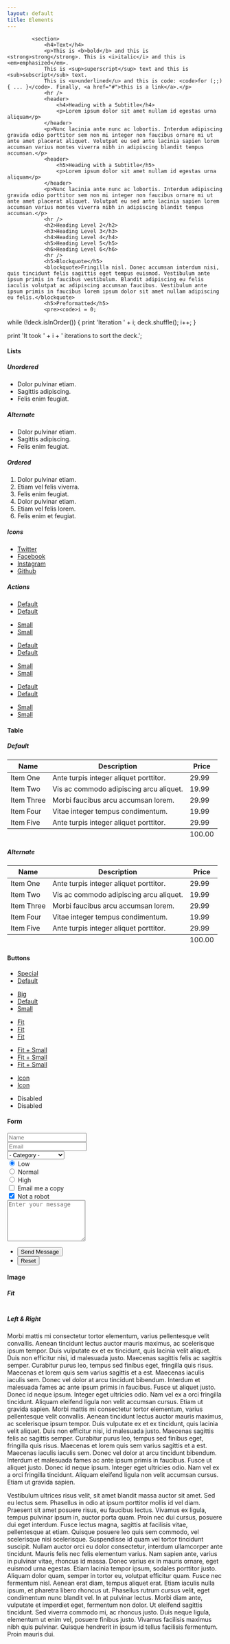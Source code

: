 ```yaml
---
layout: default
title: Elements
---
```

			<section>
				<h4>Text</h4>
				<p>This is <b>bold</b> and this is <strong>strong</strong>. This is <i>italic</i> and this is <em>emphasized</em>.
				This is <sup>superscript</sup> text and this is <sub>subscript</sub> text.
				This is <u>underlined</u> and this is code: <code>for (;;) { ... }</code>. Finally, <a href="#">this is a link</a>.</p>
				<hr />
				<header>
					<h4>Heading with a Subtitle</h4>
					<p>Lorem ipsum dolor sit amet nullam id egestas urna aliquam</p>
				</header>
				<p>Nunc lacinia ante nunc ac lobortis. Interdum adipiscing gravida odio porttitor sem non mi integer non faucibus ornare mi ut ante amet placerat aliquet. Volutpat eu sed ante lacinia sapien lorem accumsan varius montes viverra nibh in adipiscing blandit tempus accumsan.</p>
				<header>
					<h5>Heading with a Subtitle</h5>
					<p>Lorem ipsum dolor sit amet nullam id egestas urna aliquam</p>
				</header>
				<p>Nunc lacinia ante nunc ac lobortis. Interdum adipiscing gravida odio porttitor sem non mi integer non faucibus ornare mi ut ante amet placerat aliquet. Volutpat eu sed ante lacinia sapien lorem accumsan varius montes viverra nibh in adipiscing blandit tempus accumsan.</p>
				<hr />
				<h2>Heading Level 2</h2>
				<h3>Heading Level 3</h3>
				<h4>Heading Level 4</h4>
				<h5>Heading Level 5</h5>
				<h6>Heading Level 6</h6>
				<hr />
				<h5>Blockquote</h5>
				<blockquote>Fringilla nisl. Donec accumsan interdum nisi, quis tincidunt felis sagittis eget tempus euismod. Vestibulum ante ipsum primis in faucibus vestibulum. Blandit adipiscing eu felis iaculis volutpat ac adipiscing accumsan faucibus. Vestibulum ante ipsum primis in faucibus lorem ipsum dolor sit amet nullam adipiscing eu felis.</blockquote>
				<h5>Preformatted</h5>
				<pre><code>i = 0;

while (!deck.isInOrder()) {
  print 'Iteration ' + i;
  deck.shuffle();
  i++;
}

print 'It took ' + i + ' iterations to sort the deck.';</code></pre>
	</section>
	<section>
		<h4>Lists</h4>
				<div class="row">
					<div class="6u 12u$(medium)">
						<h5>Unordered</h5>
						<ul>
							<li>Dolor pulvinar etiam.</li>
							<li>Sagittis adipiscing.</li>
							<li>Felis enim feugiat.</li>
						</ul>
						<h5>Alternate</h5>
						<ul class="alt">
							<li>Dolor pulvinar etiam.</li>
							<li>Sagittis adipiscing.</li>
							<li>Felis enim feugiat.</li>
						</ul>
					</div>
					<div class="6u$ 12u$(medium)">
						<h5>Ordered</h5>
						<ol>
							<li>Dolor pulvinar etiam.</li>
							<li>Etiam vel felis viverra.</li>
							<li>Felis enim feugiat.</li>
							<li>Dolor pulvinar etiam.</li>
							<li>Etiam vel felis lorem.</li>
							<li>Felis enim et feugiat.</li>
						</ol>
						<h5>Icons</h5>
						<ul class="icons">
							<li><a href="#" class="icon fa-twitter"><span class="label">Twitter</span></a></li>
							<li><a href="#" class="icon fa-facebook"><span class="label">Facebook</span></a></li>
							<li><a href="#" class="icon fa-instagram"><span class="label">Instagram</span></a></li>
							<li><a href="#" class="icon fa-github"><span class="label">Github</span></a></li>
						</ul>
					</div>
				</div>
				<h5>Actions</h5>
				<div class="row">
					<div class="6u 12u$(medium)">
						<ul class="actions">
							<li><a href="#" class="button special">Default</a></li>
							<li><a href="#" class="button">Default</a></li>
						</ul>
						<ul class="actions small">
							<li><a href="#" class="button special small">Small</a></li>
							<li><a href="#" class="button small">Small</a></li>
						</ul>
						<ul class="actions vertical">
							<li><a href="#" class="button special">Default</a></li>
							<li><a href="#" class="button">Default</a></li>
						</ul>
						<ul class="actions vertical small">
							<li><a href="#" class="button special small">Small</a></li>
							<li><a href="#" class="button small">Small</a></li>
						</ul>
					</div>
					<div class="6u 12u$(medium)">
						<ul class="actions vertical">
							<li><a href="#" class="button special fit">Default</a></li>
							<li><a href="#" class="button fit">Default</a></li>
						</ul>
						<ul class="actions vertical small">
							<li><a href="#" class="button special small fit">Small</a></li>
							<li><a href="#" class="button small fit">Small</a></li>
						</ul>
					</div>
				</div>
			</section>
			<section>
				<h4>Table</h4>
				<h5>Default</h5>
				<div class="table-wrapper">
					<table>
						<thead>
							<tr>
								<th>Name</th>
								<th>Description</th>
								<th>Price</th>
							</tr>
						</thead>
						<tbody>
							<tr>
								<td>Item One</td>
								<td>Ante turpis integer aliquet porttitor.</td>
								<td>29.99</td>
							</tr>
							<tr>
								<td>Item Two</td>
								<td>Vis ac commodo adipiscing arcu aliquet.</td>
								<td>19.99</td>
							</tr>
							<tr>
								<td>Item Three</td>
								<td> Morbi faucibus arcu accumsan lorem.</td>
								<td>29.99</td>
							</tr>
							<tr>
								<td>Item Four</td>
								<td>Vitae integer tempus condimentum.</td>
								<td>19.99</td>
							</tr>
							<tr>
								<td>Item Five</td>
								<td>Ante turpis integer aliquet porttitor.</td>
								<td>29.99</td>
							</tr>
						</tbody>
						<tfoot>
							<tr>
								<td colspan="2"></td>
								<td>100.00</td>
							</tr>
						</tfoot>
					</table>
				</div>
				<h5>Alternate</h5>
				<div class="table-wrapper">
					<table class="alt">
						<thead>
							<tr>
								<th>Name</th>
								<th>Description</th>
								<th>Price</th>
							</tr>
						</thead>
						<tbody>
							<tr>
								<td>Item One</td>
								<td>Ante turpis integer aliquet porttitor.</td>
								<td>29.99</td>
							</tr>
							<tr>
								<td>Item Two</td>
								<td>Vis ac commodo adipiscing arcu aliquet.</td>
								<td>19.99</td>
							</tr>
							<tr>
								<td>Item Three</td>
								<td> Morbi faucibus arcu accumsan lorem.</td>
								<td>29.99</td>
							</tr>
							<tr>
								<td>Item Four</td>
								<td>Vitae integer tempus condimentum.</td>
								<td>19.99</td>
							</tr>
							<tr>
								<td>Item Five</td>
								<td>Ante turpis integer aliquet porttitor.</td>
								<td>29.99</td>
							</tr>
						</tbody>
						<tfoot>
							<tr>
								<td colspan="2"></td>
								<td>100.00</td>
							</tr>
						</tfoot>
					</table>
				</div>
			</section>
			<section>
				<h4>Buttons</h4>
				<ul class="actions">
					<li><a href="#" class="button special">Special</a></li>
					<li><a href="#" class="button">Default</a></li>
				</ul>
				<ul class="actions">
					<li><a href="#" class="button big">Big</a></li>
					<li><a href="#" class="button">Default</a></li>
					<li><a href="#" class="button small">Small</a></li>
				</ul>
				<ul class="actions fit">
					<li><a href="#" class="button fit">Fit</a></li>
					<li><a href="#" class="button special fit">Fit</a></li>
					<li><a href="#" class="button fit">Fit</a></li>
				</ul>
				<ul class="actions fit small">
					<li><a href="#" class="button special fit small">Fit + Small</a></li>
					<li><a href="#" class="button fit small">Fit + Small</a></li>
					<li><a href="#" class="button special fit small">Fit + Small</a></li>
				</ul>
				<ul class="actions">
					<li><a href="#" class="button special icon fa-download">Icon</a></li>
					<li><a href="#" class="button icon fa-download">Icon</a></li>
				</ul>
				<ul class="actions">
					<li><span class="button special disabled">Disabled</span></li>
					<li><span class="button disabled">Disabled</span></li>
				</ul>
			</section>
			<section>
				<h4>Form</h4>
				<form method="post" action="#">
					<div class="row uniform">
						<div class="6u 12u$(xsmall)">
							<input type="text" name="demo-name" id="demo-name" value="" placeholder="Name" />
						</div>
						<div class="6u$ 12u$(xsmall)">
							<input type="email" name="demo-email" id="demo-email" value="" placeholder="Email" />
						</div>
						<div class="12u$">
							<div class="select-wrapper">
								<select name="demo-category" id="demo-category">
									<option value="">- Category -</option>
									<option value="1">Manufacturing</option>
									<option value="1">Shipping</option>
									<option value="1">Administration</option>
									<option value="1">Human Resources</option>
								</select>
							</div>
						</div>
						<div class="4u 12u$(small)">
							<input type="radio" id="demo-priority-low" name="demo-priority" checked>
							<label for="demo-priority-low">Low</label>
						</div>
						<div class="4u 12u$(small)">
							<input type="radio" id="demo-priority-normal" name="demo-priority">
							<label for="demo-priority-normal">Normal</label>
						</div>
						<div class="4u$ 12u$(small)">
							<input type="radio" id="demo-priority-high" name="demo-priority">
							<label for="demo-priority-high">High</label>
						</div>
						<div class="6u 12u$(small)">
							<input type="checkbox" id="demo-copy" name="demo-copy">
							<label for="demo-copy">Email me a copy</label>
						</div>
						<div class="6u$ 12u$(small)">
							<input type="checkbox" id="demo-human" name="demo-human" checked>
							<label for="demo-human">Not a robot</label>
						</div>
						<div class="12u$">
							<textarea name="demo-message" id="demo-message" placeholder="Enter your message" rows="6"></textarea>
						</div>
						<div class="12u$">
							<ul class="actions">
								<li><input type="submit" value="Send Message" class="special" /></li>
								<li><input type="reset" value="Reset" /></li>
							</ul>
						</div>
					</div>
				</form>
			</section>
			<section>
				<h4>Image</h4>
				<h5>Fit</h5>
				<div class="box alt">
					<div class="row uniform 50%">
						<div class="12u"><span class="image fit"><img src="images/banner.jpg" alt="" /></span></div>
						<div class="4u"><span class="image fit"><img src="images/pic01.jpg" alt="" /></span></div>
						<div class="4u"><span class="image fit"><img src="images/pic02.jpg" alt="" /></span></div>
						<div class="4u"><span class="image fit"><img src="images/pic03.jpg" alt="" /></span></div>
						<div class="4u"><span class="image fit"><img src="images/pic03.jpg" alt="" /></span></div>
						<div class="4u"><span class="image fit"><img src="images/pic02.jpg" alt="" /></span></div>
						<div class="4u"><span class="image fit"><img src="images/pic01.jpg" alt="" /></span></div>
						<div class="4u"><span class="image fit"><img src="images/pic02.jpg" alt="" /></span></div>
						<div class="4u"><span class="image fit"><img src="images/pic01.jpg" alt="" /></span></div>
						<div class="4u"><span class="image fit"><img src="images/pic03.jpg" alt="" /></span></div>
					</div>
				</div>
				<h5>Left &amp; Right</h5>
				<p><span class="image left"><img src="images/pic04.jpg" alt="" /></span>Morbi mattis mi consectetur tortor elementum, varius pellentesque velit convallis. Aenean tincidunt lectus auctor mauris maximus, ac scelerisque ipsum tempor. Duis vulputate ex et ex tincidunt, quis lacinia velit aliquet. Duis non efficitur nisi, id malesuada justo. Maecenas sagittis felis ac sagittis semper. Curabitur purus leo, tempus sed finibus eget, fringilla quis risus. Maecenas et lorem quis sem varius sagittis et a est. Maecenas iaculis iaculis sem. Donec vel dolor at arcu tincidunt bibendum. Interdum et malesuada fames ac ante ipsum primis in faucibus. Fusce ut aliquet justo. Donec id neque ipsum. Integer eget ultricies odio. Nam vel ex a orci fringilla tincidunt. Aliquam eleifend ligula non velit accumsan cursus. Etiam ut gravida sapien. Morbi mattis mi consectetur tortor elementum, varius pellentesque velit convallis. Aenean tincidunt lectus auctor mauris maximus, ac scelerisque ipsum tempor. Duis vulputate ex et ex tincidunt, quis lacinia velit aliquet. Duis non efficitur nisi, id malesuada justo. Maecenas sagittis felis ac sagittis semper. Curabitur purus leo, tempus sed finibus eget, fringilla quis risus. Maecenas et lorem quis sem varius sagittis et a est. Maecenas iaculis iaculis sem. Donec vel dolor at arcu tincidunt bibendum. Interdum et malesuada fames ac ante ipsum primis in faucibus. Fusce ut aliquet justo. Donec id neque ipsum. Integer eget ultricies odio. Nam vel ex a orci fringilla tincidunt. Aliquam eleifend ligula non velit accumsan cursus. Etiam ut gravida sapien.</p>
				<p><span class="image right"><img src="images/pic05.jpg" alt="" /></span>Vestibulum ultrices risus velit, sit amet blandit massa auctor sit amet. Sed eu lectus sem. Phasellus in odio at ipsum porttitor mollis id vel diam. Praesent sit amet posuere risus, eu faucibus lectus. Vivamus ex ligula, tempus pulvinar ipsum in, auctor porta quam. Proin nec dui cursus, posuere dui eget interdum. Fusce lectus magna, sagittis at facilisis vitae, pellentesque at etiam. Quisque posuere leo quis sem commodo, vel scelerisque nisi scelerisque. Suspendisse id quam vel tortor tincidunt suscipit. Nullam auctor orci eu dolor consectetur, interdum ullamcorper ante tincidunt. Mauris felis nec felis elementum varius. Nam sapien ante, varius in pulvinar vitae, rhoncus id massa. Donec varius ex in mauris ornare, eget euismod urna egestas. Etiam lacinia tempor ipsum, sodales porttitor justo. Aliquam dolor quam, semper in tortor eu, volutpat efficitur quam. Fusce nec fermentum nisl. Aenean erat diam, tempus aliquet erat. Etiam iaculis nulla ipsum, et pharetra libero rhoncus ut. Phasellus rutrum cursus velit, eget condimentum nunc blandit vel. In at pulvinar lectus. Morbi diam ante, vulputate et imperdiet eget, fermentum non dolor. Ut eleifend sagittis tincidunt. Sed viverra commodo mi, ac rhoncus justo. Duis neque ligula, elementum ut enim vel, posuere finibus justo. Vivamus facilisis maximus nibh quis pulvinar. Quisque hendrerit in ipsum id tellus facilisis fermentum. Proin mauris dui.</p>
			</section>
